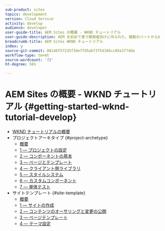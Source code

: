 ```yaml
---
sub-product: sites
topics: development
version: Cloud Service
activity: develop
audience: developer
user-guide-title: AEM Sites の概要 - WKND チュートリアル
user-guide-description: AEM を初めて使う開発者向けに作られた、複数のパートから成るチュートリアルです。架空のライフスタイルブランドである WKND 向けに AEM Sites を実装します。
breadcrumb-title: AEM Sites WKND チュートリアル
index: y
source-git-commit: 08146f57235f3de7fd5ab73754166cc85e1f7dda
workflow-type: tm+mt
source-wordcount: '72'
ht-degree: 56%

---
```



# AEM Sites の概要 - WKND チュートリアル {#getting-started-wknd-tutorial-develop}

+ [WKND チュートリアルの概要](overview.md)
+ プロジェクトアーキタイプ {#project-archetype}
   + [概要](./project-archetype/overview.md)
   + [1 — プロジェクトの設定](./project-archetype/project-setup.md)
   + [2 — コンポーネントの基本](./project-archetype/component-basics.md)
   + [3 — ページとテンプレート](./project-archetype/pages-templates.md)
   + [4 — クライアント側ライブラリ](./project-archetype/client-side-libraries.md)
   + [5 — スタイルシステム](./project-archetype/style-system.md)
   + [6 — カスタムコンポーネント](./project-archetype/custom-component.md)
   + [7 — 単体テスト](./project-archetype/unit-testing.md)
+ サイトテンプレート {#site-template}
   + [概要](./site-template/overview.md)
   + [1 — サイトの作成](./site-template/create-site.md)
   + [2 — コンテンツのオーサリングと変更の公開](./site-template/author-content-publish.md)
   + [3 — ページテンプレート](./site-template/page-templates.md)
   + [4 — テーマ設定](./site-template/theming.md)
